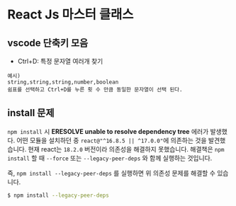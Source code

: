 # React Js 마스터 클래스

## vscode 단축키 모음

- Ctrl+D: 특정 문자열 여러개 찾기

```text
예시)
string,string,string,number,boolean
쉼표를 선택하고 Ctrl+D를 누른 횟 수 만큼 동일한 문자열이 선택 된다.
```

## install 문제

`npm install` 시 **ERESOLVE unable to resolve dependency tree** 에러가 발생했다. 어떤 모듈을 설치하던 중 `react@"^16.8.5 || ^17.0.0"`에 의존하는 것을 발견했습니다. 현재 react는 `18.2.0` 버전이라 의존성을 해결하지 못했습니다. 해결책은 `npm install` 할 때 `--force` 또는 `--legacy-peer-deps` 와 함께 실행하는 것입니다.

즉, `npm install --legacy-peer-deps` 를 실행하면 위 의존성 문제를 해결할 수 있습니다.

```bash
$ npm install --legacy-peer-deps
```
